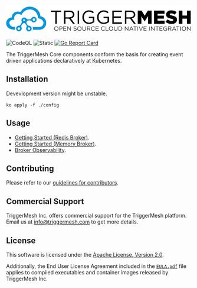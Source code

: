 ![TriggerMesh Logo](docs/assets/images/triggermesh-logo.png)

![CodeQL](https://github.com/triggermesh/triggermesh-core/actions/workflows/codeql.yaml/badge.svg?branch=main)
![Static](https://github.com/triggermesh/triggermesh-core/actions/workflows/static.yaml/badge.svg?branch=main)
[![Go Report Card](https://goreportcard.com/badge/github.com/triggermesh/triggermesh-core)](https://goreportcard.com/report/github.com/triggermesh/triggermesh-core)

The TriggerMesh Core components conform the basis for creating event driven applications declaratively at Kubernetes.

## Installation

Devevlopment version might be unstable.

```console
ko apply -f ./config
```

## Usage

- [Getting Started (Redis Broker)](docs/getting-started-redis.md).
- [Getting Started (Memory Broker)](docs/getting-started-memory.md).
- [Broker Observability](docs/observable-broker.md).

## Contributing

Please refer to our [guidelines for contributors](CONTRIBUTING.md).

## Commercial Support

TriggerMesh Inc. offers commercial support for the TriggerMesh platform. Email us at <info@triggermesh.com> to get more
details.

## License

This software is licensed under the [Apache License, Version 2.0][asl2].

Additionally, the End User License Agreement included in the [`EULA.pdf`](EULA.pdf) file applies to compiled
executables and container images released by TriggerMesh Inc.

[asl2]: https://www.apache.org/licenses/LICENSE-2.0

